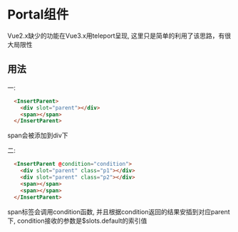# Portal组件
Vue2.x缺少的功能在Vue3.x用teleport呈现, 这里只是简单的利用了该思路，有很大局限性

## 用法
一: 
```html
  <InsertParent>
    <div slot="parent"></div>
    <span></span>
  </InsertParent>
```
span会被添加到div下

二:
```html
  <InsertParent @condition="condition">
    <div slot="parent" class="p1"></div>
    <div slot="parent" class="p2"></div>
    <span></span>
    <span></span>
  </InsertParent>
```
span标签会调用condition函数, 并且根据condition返回的结果安插到对应parent下, condition接收的参数是$slots.default的索引值